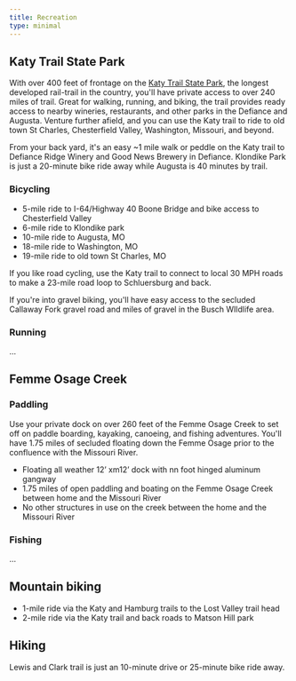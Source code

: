 ```yaml
---
title: Recreation
type: minimal
---
```


## Katy Trail State Park 

With over 400 feet of frontage on the [Katy Trail State Park](https://mostateparks.com/park/katy-trail-state-park), the longest developed rail-trail in the country, you'll have private access to over 240 miles of trail. Great for walking, running, and biking, the trail provides ready access to nearby wineries, restaurants, and other parks in the Defiance and Augusta. Venture further afield, and you can use the Katy trail to ride to old town St Charles, Chesterfield Valley, Washington, Missouri, and beyond.

From your back yard, it's an easy ~1 mile walk or peddle on the Katy trail to Defiance Ridge Winery and Good News Brewery in Defiance. Klondike Park is just a 20-minute bike ride away while Augusta is 40 minutes by trail.

### Bicycling

* 5-mile ride to I-64/Highway 40 Boone Bridge and bike access to Chesterfield Valley
* 6-mile ride to Klondike park
* 10-mile ride to Augusta, MO
* 18-mile ride to Washington, MO
* 19-mile ride to old town St Charles, MO

If you like road cycling, use the Katy trail to connect to local 30 MPH roads to make a 23-mile road loop to Schluersburg and back.

If you're into gravel biking, you'll have easy access to the secluded Callaway Fork gravel road and miles of gravel in the Busch WIldlife area.

### Running

...

## Femme Osage Creek

### Paddling

Use your private dock on over 260 feet of the Femme Osage Creek to set off on paddle boarding, kayaking, canoeing, and fishing adventures. You'll have 1.75 miles of secluded floating down the Femme Osage prior to the confluence with the Missouri River.

* Floating all weather 12’ xm12’ dock with nn foot hinged aluminum gangway
* 1.75 miles of open paddling and boating on the Femme Osage Creek between home and the Missouri River
* No other structures in use on the creek between the home and the Missouri River

### Fishing

...

## Mountain biking

* 1-mile ride via the Katy and Hamburg trails to the Lost Valley trail head
* 2-mile ride via the Katy trail and back roads to Matson Hill park

## Hiking

Lewis and Clark trail is just an 10-minute drive or 25-minute bike ride away.
